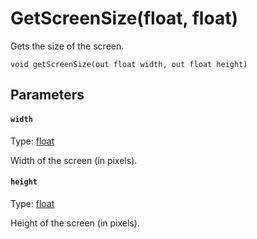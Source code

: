 

# GetScreenSize(float, float)

Gets the size of the screen.

```
void getScreenSize(out float width, out float height)
```

## Parameters

#### `width`
Type: [float](/MdDocs/Types/Float.md)

Width of the screen (in pixels).

#### `height`
Type: [float](/MdDocs/Types/Float.md)

Height of the screen (in pixels).


